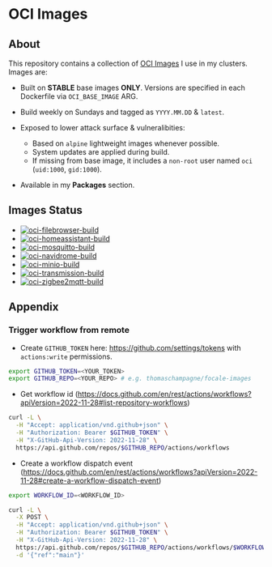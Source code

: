 # OCI Images

## About

This repository contains a collection of [OCI Images](https://github.com/opencontainers/image-spec) I use in my clusters. Images are:

- Built on **STABLE** base images **ONLY**. Versions are specified in each Dockerfile via `OCI_BASE_IMAGE` ARG.

- Build weekly on Sundays and tagged as `YYYY.MM.DD` & `latest`.

- Exposed to lower attack surface & vulneralibities:
    - Based on `alpine` lightweight images whenever possible.
    - System updates are applied during build.
    - If missing from base image, it includes a `non-root` user named `oci` (`uid:1000`, `gid:1000`).

- Available in my **Packages** section.

## Images Status

- [![oci-filebrowser-build](https://github.com/thomaschampagne/oci-images/actions/workflows/filebrowser.yaml/badge.svg?branch=main)](https://github.com/thomaschampagne/oci-images/actions/workflows/filebrowser.yaml)
- [![oci-homeassistant-build](https://github.com/thomaschampagne/oci-images/actions/workflows/homeassistant.yaml/badge.svg?branch=main)](https://github.com/thomaschampagne/oci-images/actions/workflows/homeassistant.yaml)
- [![oci-mosquitto-build](https://github.com/thomaschampagne/oci-images/actions/workflows/mosquitto.yaml/badge.svg?branch=main)](https://github.com/thomaschampagne/oci-images/actions/workflows/mosquitto.yaml)
- [![oci-navidrome-build](https://github.com/thomaschampagne/oci-images/actions/workflows/navidrome.yaml/badge.svg?branch=main)](https://github.com/thomaschampagne/oci-images/actions/workflows/navidrome.yaml)
- [![oci-minio-build](https://github.com/thomaschampagne/oci-images/actions/workflows/minio.yaml/badge.svg?branch=main)](https://github.com/thomaschampagne/oci-images/actions/workflows/minio.yaml)
- [![oci-transmission-build](https://github.com/thomaschampagne/oci-images/actions/workflows/transmission.yaml/badge.svg?branch=main)](https://github.com/thomaschampagne/oci-images/actions/workflows/transmission.yaml)
- [![oci-zigbee2mqtt-build](https://github.com/thomaschampagne/oci-images/actions/workflows/zigbee2mqtt.yaml/badge.svg?branch=main)](https://github.com/thomaschampagne/oci-images/actions/workflows/zigbee2mqtt.yaml)

## Appendix

### Trigger workflow from remote

- Create `GITHUB_TOKEN` here: https://github.com/settings/tokens with `actions:write` permissions.

```bash
export GITHUB_TOKEN=<YOUR_TOKEN>
export GITHUB_REPO=<YOUR_REPO> # e.g. thomaschampagne/focale-images
```

- Get workflow id (https://docs.github.com/en/rest/actions/workflows?apiVersion=2022-11-28#list-repository-workflows)

```bash
curl -L \
  -H "Accept: application/vnd.github+json" \
  -H "Authorization: Bearer $GITHUB_TOKEN" \
  -H "X-GitHub-Api-Version: 2022-11-28" \
  https://api.github.com/repos/$GITHUB_REPO/actions/workflows
```

- Create a workflow dispatch event (https://docs.github.com/en/rest/actions/workflows?apiVersion=2022-11-28#create-a-workflow-dispatch-event)

```bash
export WORKFLOW_ID=<WORKFLOW_ID>
```

```bash
curl -L \
  -X POST \
  -H "Accept: application/vnd.github+json" \
  -H "Authorization: Bearer $GITHUB_TOKEN" \
  -H "X-GitHub-Api-Version: 2022-11-28" \
  https://api.github.com/repos/$GITHUB_REPO/actions/workflows/$WORKFLOW_ID/dispatches \
  -d '{"ref":"main"}'
```
